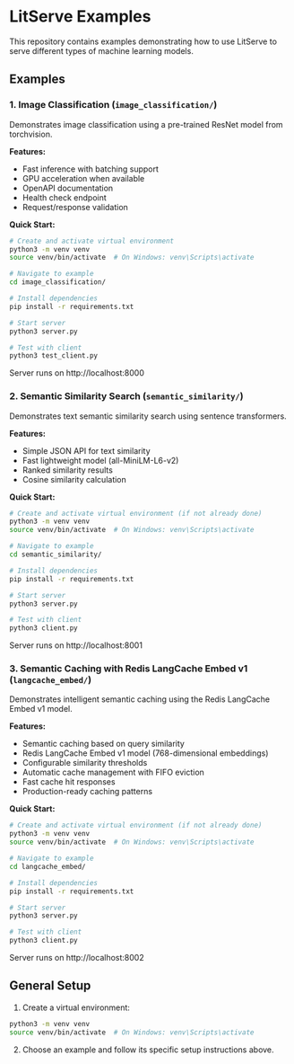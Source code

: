 # LitServe Examples

This repository contains examples demonstrating how to use LitServe to serve different types of machine learning models.

## Examples

### 1. Image Classification (`image_classification/`)
Demonstrates image classification using a pre-trained ResNet model from torchvision.

**Features:**
- Fast inference with batching support
- GPU acceleration when available
- OpenAPI documentation
- Health check endpoint
- Request/response validation

**Quick Start:**
```bash
# Create and activate virtual environment
python3 -m venv venv
source venv/bin/activate  # On Windows: venv\Scripts\activate

# Navigate to example
cd image_classification/

# Install dependencies
pip install -r requirements.txt

# Start server
python3 server.py

# Test with client
python3 test_client.py
```

Server runs on http://localhost:8000

### 2. Semantic Similarity Search (`semantic_similarity/`)
Demonstrates text semantic similarity search using sentence transformers.

**Features:**
- Simple JSON API for text similarity
- Fast lightweight model (all-MiniLM-L6-v2)
- Ranked similarity results
- Cosine similarity calculation

**Quick Start:**
```bash
# Create and activate virtual environment (if not already done)
python3 -m venv venv
source venv/bin/activate  # On Windows: venv\Scripts\activate

# Navigate to example
cd semantic_similarity/

# Install dependencies
pip install -r requirements.txt

# Start server
python3 server.py

# Test with client
python3 client.py
```

Server runs on http://localhost:8001

### 3. Semantic Caching with Redis LangCache Embed v1 (`langcache_embed/`)
Demonstrates intelligent semantic caching using the Redis LangCache Embed v1 model.

**Features:**
- Semantic caching based on query similarity
- Redis LangCache Embed v1 model (768-dimensional embeddings)
- Configurable similarity thresholds
- Automatic cache management with FIFO eviction
- Fast cache hit responses
- Production-ready caching patterns

**Quick Start:**
```bash
# Create and activate virtual environment (if not already done)
python3 -m venv venv
source venv/bin/activate  # On Windows: venv\Scripts\activate

# Navigate to example
cd langcache_embed/

# Install dependencies
pip install -r requirements.txt

# Start server
python3 server.py

# Test with client
python3 client.py
```

Server runs on http://localhost:8002

## General Setup

1. Create a virtual environment:
```bash
python3 -m venv venv
source venv/bin/activate  # On Windows: venv\Scripts\activate
```

2. Choose an example and follow its specific setup instructions above.